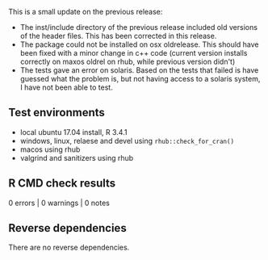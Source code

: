 
This is a small update on the previous release: 

- The inst/include directory of the previous release included old versions of 
  the header files. This has been corrected in this release.
- The package could not be installed on osx oldrelease. This should have been
  fixed with a minor change in c++ code (current version installs correctly
  on maxos oldrel on rhub, while previous version didn't)
- The tests gave an error on solaris. Based on the tests that failed is have
  guessed what the problem is, but not having access to a solaris system, I 
  have not been able to test. 


## Test environments
* local ubuntu 17.04 install, R 3.4.1
* windows, linux, relaese and devel using `rhub::check_for_cran()`
* macos using rhub
* valgrind and sanitizers using rhub

## R CMD check results

0 errors | 0 warnings | 0 notes


## Reverse dependencies

There are no reverse dependencies.

